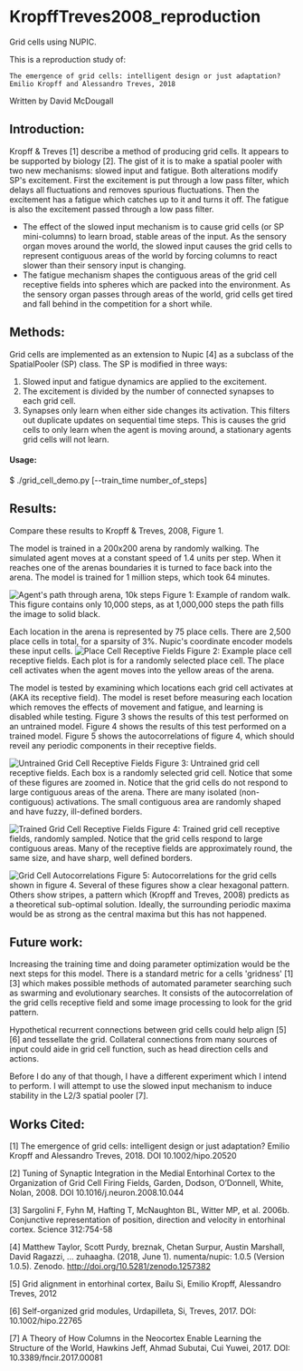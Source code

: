 # KropffTreves2008_reproduction
Grid cells using NUPIC.  

This is a reproduction study of:

	The emergence of grid cells: intelligent design or just adaptation? 
	Emilio Kropff and Alessandro Treves, 2018

Written by David McDougall

## Introduction:
Kropff & Treves [1] describe a method of producing grid cells.  It appears to be supported by biology [2].  The gist of it is to make a spatial pooler with two new mechanisms: slowed input and fatigue.  Both alterations modify SP's excitement.  First the excitement is put through a low pass filter, which delays all fluctuations and removes spurious fluctuations.  Then the excitement has a fatigue which catches up to it and turns it off.  The fatigue is also the excitement passed through a low pass filter.  
* The effect of the slowed input mechanism is to cause grid cells (or SP mini-columns) to learn broad, stable areas of the input.  As the sensory organ moves around the world, the slowed input causes the grid cells to represent contiguous areas of the world by forcing columns to react slower than their sensory input is changing.  
* The fatigue mechanism shapes the contiguous areas of the grid cell receptive fields into spheres which are packed into the environment.  As the sensory organ passes through areas of the world, grid cells get tired and fall behind in the competition for a short while.  

## Methods:
Grid cells are implemented as an extension to Nupic [4] as a subclass of the SpatialPooler (SP) class.  The SP is modified in three ways:
1)	Slowed input and fatigue dynamics are applied to the excitement.
2)	The excitement is divided by the number of connected synapses to each grid cell.
3)	Synapses only learn when either side changes its activation.  This filters out duplicate updates on sequential time steps.  This is causes the grid cells to only learn when the agent is moving around, a stationary agents grid cells will not learn.

#### Usage:
$ ./grid_cell_demo.py [--train_time number_of_steps]

## Results:

Compare these results to Kropff & Treves, 2008, Figure 1.

The model is trained in a 200x200 arena by randomly walking.  The simulated agent moves at a constant speed of 1.4 units per step.  When it reaches one of the arenas boundaries it is turned to face back into the arena.  The model is trained for 1 million steps, which took 64 minutes.

![Agent's path through arena, 10k steps](Path_10k.png?raw=true "Path, 10k steps")
Figure 1: Example of random walk.  This figure contains only 10,000 steps, as at 1,000,000 steps the path fills the image to solid black.

Each location in the arena is represented by 75 place cells.  There are 2,500 place cells in total, for a sparsity of 3%.  Nupic's coordinate encoder models these input cells.
![Place Cell Receptive Fields](Input_Receptive_Fields.png?raw=true "Place Cell Receptive Fields")
Figure 2: Example place cell receptive fields.  Each plot is for a randomly selected place cell.  The place cell activates when the agent moves into the yellow areas of the arena.

The model is tested by examining which locations each grid cell activates at (AKA its receptive field).  The model is reset before measuring each location which removes the effects of movement and fatigue, and learning is disabled while testing.  Figure 3 shows the results of this test performed on an untrained model.  Figure 4 shows the results of this test performed on a trained model.  Figure 5 shows the autocorrelations of figure 4, which should reveil any periodic components in their receptive fields.

![Untrained Grid Cell Receptive Fields](Grid_Cell_Receptive_Fields_untrained.png?raw=true "Untrained Grid Cell Receptive Fields")
Figure 3: Untrained grid cell receptive fields.  Each box is a randomly selected grid cell.  Notice that some of these figures are zoomed in.
Notice that the grid cells do not respond to large contiguous areas of the arena.  There are many isolated (non-contiguous) activations.  The small contiguous area are randomly shaped and have fuzzy, ill-defined borders.  

![Trained Grid Cell Receptive Fields](Grid_Cell_Receptive_Fields_trained.png?raw=true "Trained Grid Cell Receptive Fields")
Figure 4: Trained grid cell receptive fields, randomly sampled.  Notice that the grid cells respond to large contiguous areas.  Many of the receptive fields are approximately round, the same size, and have sharp, well defined borders.  

![Grid Cell Autocorrelations](Grid_Cell_RF_Autocorrelations.png?raw=true "Grid Cell Autocorrelations")
Figure 5: Autocorrelations for the grid cells shown in figure 4.
Several of these figures show a clear hexagonal pattern.  Others show stripes, a pattern which (Kropff and Treves, 2008) predicts as a theoretical sub-optimal solution.  Ideally, the surrounding periodic maxima would be as strong as the central maxima but this has not happened.  


## Future work:
Increasing the training time and doing parameter optimization would be the next steps for this model.  There is a standard metric for a cells 'gridness' [1][3] which makes possible methods of automated parameter searching such as swarming and evolutionary searches.  It consists of the autocorrelation of the grid cells receptive field and some image processing to look for the grid pattern.  

Hypothetical recurrent connections between grid cells could help align [5][6] and tessellate the grid.  Collateral connections from many sources of input could aide in grid cell function, such as head direction cells and actions.  

Before I do any of that though, I have a different experiment which I intend to perform.  I will attempt to use the slowed input mechanism to induce stability in the L2/3 spatial pooler [7].

## Works Cited:
[1]	The emergence of grid cells: intelligent design or just adaptation? Emilio Kropff and Alessandro Treves, 2018.  DOI 10.1002/hipo.20520

[2]	Tuning of Synaptic Integration in the Medial Entorhinal Cortex to the Organization of Grid Cell Firing Fields, Garden, Dodson, O’Donnell, White, Nolan, 2008.  DOI 10.1016/j.neuron.2008.10.044

[3]	Sargolini F, Fyhn M, Hafting T, McNaughton BL, Witter MP, et al. 2006b. Conjunctive representation of position, direction and velocity in entorhinal cortex. Science 312:754-58

[4]	Matthew Taylor, Scott Purdy, breznak, Chetan Surpur, Austin Marshall, David Ragazzi, ... zuhaagha. (2018, June 1). numenta/nupic: 1.0.5 (Version 1.0.5). Zenodo. http://doi.org/10.5281/zenodo.1257382

[5] 	Grid alignment in entorhinal cortex, Bailu Si, Emilio Kropff, Alessandro Treves, 2012

[6] 	Self-organized grid modules, Urdapilleta, Si, Treves, 2017.  DOI: 10.1002/hipo.22765

[7]	A Theory of How Columns in the Neocortex Enable Learning the Structure of the World, Hawkins Jeff, Ahmad Subutai, Cui Yuwei, 2017.  DOI: 10.3389/fncir.2017.00081
